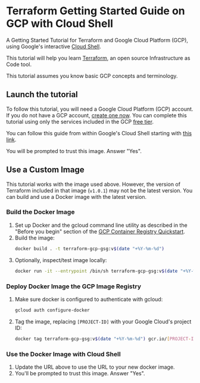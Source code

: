# Terraform Getting Started Guide on GCP with Cloud Shell

A Getting Started Tutorial for Terraform and Google Cloud Platform (GCP), using
Google's interactive [Cloud Shell](https://cloud.google.com/shell/).

This tutorial will help you learn [Terraform](https://www.terraform.io/intro/index.html "Introduction to
Terraform"), an open source Infrastructure as Code tool.

This tutorial assumes 
you know basic GCP concepts and terminology.

## Launch the tutorial

To follow this tutorial, you will need a Google Cloud Platform (GCP) account. If
you do not have a GCP account, [create one
now](https://console.cloud.google.com/freetrial/). You can complete
this tutorial using only the services included in the GCP [free
tier](https://cloud.google.com/free/).

You can follow this guide from within Google's Cloud Shell starting with [this link](https://console.cloud.google.com/cloudshell/open?cloudshell_image=gcr.io/graphite-cloud-shell-images/terraform:latest&cloudshell_git_repo=https://github.com/hashicorp/terraform-getting-started-gcp-cloud-shell&cloudshell_git_branch=master&cloudshell_working_dir=tutorial/&open_in_editor=./main.tf&cloudshell_tutorial=./cloudshell_tutorial.md).

You will be prompted to trust this image. Answer "Yes".

## Use a Custom Image

This tutorial works with the image used above. However, the version of Terraform included in that image (`v1.0.1`) may not be the latest version. You can build and use a Docker image with the latest version.

### Build the Docker Image

1. Set up Docker and the gcloud command line utility as described in the "Before you begin" section of the [GCP Container Registry Quickstart](https://cloud.google.com/container-registry/docs/quickstart "Container Registry Quickstart Documentation").
1. Build the image:
    ```sh
    docker build . -t terraform-gcp-gsg:v$(date "+%Y-%m-%d")
    ```
1. Optionally, inspect/test image locally:
    ```sh
    docker run -it --entrypoint /bin/sh terraform-gcp-gsg:v$(date "+%Y-%m-%d")
    ```

### Deploy Docker Image the GCP Image Registry

1. Make sure docker is configured to authenticate with gcloud:
    ```sh
    gcloud auth configure-docker
    ```
1. Tag the image, replacing `[PROJECT-ID]` with your Google Cloud's project ID:
    ```sh
    docker tag terraform-gcp-gsg:v$(date "+%Y-%m-%d") gcr.io/[PROJECT-ID]/terraform-gcp-gsg:v$(date "+%Y-%m-%d")
    ```

### Use the Docker Image with Cloud Shell

1. Update the URL above to use the URL to your new docker image.
1. You'll be prompted to trust this image. Answer "Yes".
